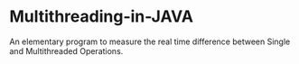 # Multithreading-in-JAVA
An elementary program to measure the real time difference between Single and Multithreaded Operations.
